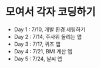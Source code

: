 # 모여서 각자 코딩하기

- Day 1 : 7/10, 개발 환경 세팅하기
- Day 2 : 7/14, 주사위 돌리는 앱
- Day 3 : 7/17, 퀴즈 앱
- Day 4 : 7/21, BMI 계산 앱
- Day 5 : 7/24, 날씨 앱
